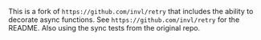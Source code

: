 This is a fork of `https://github.com/invl/retry` that includes the ability to decorate async functions. See `https://github.com/invl/retry` for the README.
Also using the sync tests from the original repo.